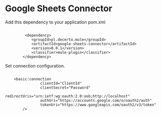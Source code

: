 # Google Sheets Connector

Add this dependency to your application pom.xml

```

		 <dependency>
		    <groupId>pl.decerto.mule</groupId>
		    <artifactId>google-sheets-connector</artifactId>
		    <version>0.0.1</version>
		    <classifier>mule-plugin</classifier>
  		</dependency>
```

Set connection configuration.

```

	<basic:connection
				clientId="ClientId"
				clientSecret="Password"
				redirectUris="urn:ietf:wg:oauth:2.0:oob;http://localhost"
				authUri="https://accounts.google.com/o/oauth2/auth"
				tokenUri="https://www.googleapis.com/oauth2/v3/token"
		/>
```
	
